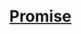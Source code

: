 # [Promise](https://humanwhocodes.com/blog/2020/09/creating-javascript-promise-from-scratch-constructor/)
